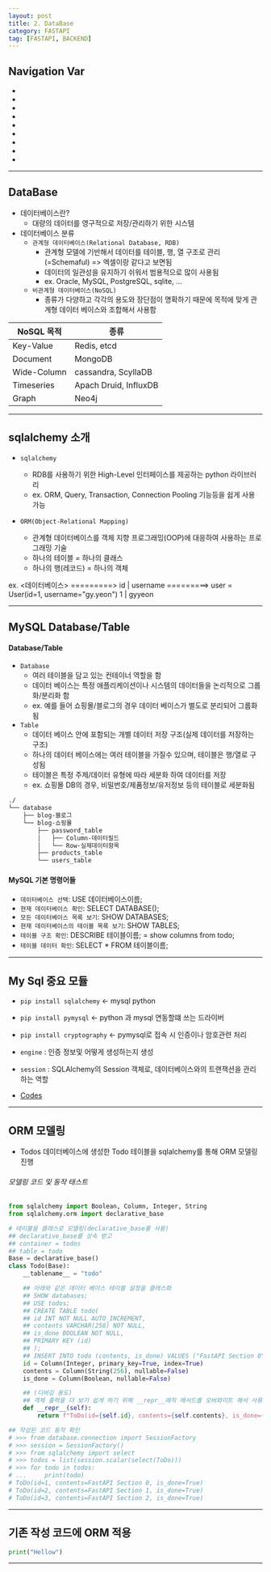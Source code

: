 ```yaml
---
layout: post
title: 2. DataBase
category: FASTAPI
tag: [FASTAPI, BACKEND]
---
```


## Navigation Var

- **[]()**
- **[]()**
- **[]()**
- **[]()**
- **[]()**
- **[]()**
- **[]()**
- **[]()**
- **[]()**

---

## DataBase

- 데이터베이스란?
  - 대량의 데이터를 영구적으로 저장/관리하기 위한 시스템
- 데이터베이스 분류
  - `관계형 데이터베이스(Relational Database, RDB)`
    - 관계형 모델에 기반해서 데이터를 테이블, 행, 열 구조로 관리(=Schemaful) => 엑셀이랑 같다고 보면됨
    - 데이터의 일관성을 유지하기 쉬워서 범용적으로 많이 사용됨
    - ex. Oracle, MySQL, PostgreSQL, sqlite, ...
  - `비관계형 데이터베이스(NoSQL)`
    - 종류가 다양하고 각각의 용도와 장단점이 명확하기 때문에 목적에 맞게 관계형 데이터 베이스와 조합해서 사용함

| NoSQL 목적  | 종류                  |
| ----------- | --------------------- |
| Key-Value   | Redis, etcd           |
| Document    | MongoDB               |
| Wide-Column | cassandra, ScyllaDB   |
| Timeseries  | Apach Druid, InfluxDB |
| Graph       | Neo4j                 |

---

## sqlalchemy 소개

- `sqlalchemy`

  - RDB를 사용하기 위한 High-Level 인터페이스를 제공하는 python 라이브러리
  - ex. ORM, Query, Transaction, Connection Pooling 기능등을 쉽게 사용 가능

- `ORM(Object-Relational Mapping)`
  - 관계형 데이터베이스를 객체 지향 프로그래밍(OOP)에 대응하여 사용하는 프로그래밍 기술
  - 하나의 테이블 = 하나의 클래스
  - 하나의 행(레코드) = 하나의 객체

ex.
<데이터베이스> =========> <Python>
id | username =========> user = User(id=1, username="gy.yeon")
1 | gyyeon

---

## MySQL Database/Table

#### Database/Table

- `Database`
  - 여러 테이블을 담고 있는 컨테이너 역할을 함
  - 데이터 베이스는 특정 애플리케이션이나 시스템의 데이터들을 논리적으로 그룹화/분리화 함
  - ex. 예를 들어 쇼핑몰/블로그의 경우 데이터 베이스가 별도로 분리되어 그룹화 됨
- `Table`
  - 데이터 베이스 안에 포함되는 개별 데이터 저장 구조(실제 데이터를 저장하는 구조)
  - 하나의 데이터 베이스에는 여러 테이블을 가질수 있으며, 테이블은 행/열로 구성됨
  - 테이블은 특정 주제/데이터 유형에 따라 세분화 하여 데이터를 저장
  - ex. 쇼핑몰 DB의 경우, 비밀번호/제품정보/유저정보 등의 테이블로 세분화됨

```bash
./
└── database
    ├── blog-블로그
    └── blog-쇼핑몰
        ├── password_table
        │   ├── Column-데이터필드
        │   └── Row-실제데이터항목
        ├── products_table
        └── users_table
```

#### MySQL 기본 명령어들

- `데이터베이스 선택`: USE 데이터베이스이름;
- `현재 데이터베이스 확인`: SELECT DATABASE();
- `모든 데이터베이스 목록 보기`: SHOW DATABASES;
- `현재 데이터베이스의 테이블 목록 보기`: SHOW TABLES;
- `테이블 구조 확인`: DESCRIBE 테이블이름; = show columns from todo;
- `테이블 데이터 확인`: SELECT \* FROM 테이블이름;

---

## My Sql 중요 모듈

- `pip install sqlalchemy` <- mysql python
- `pip install pymysql` <- python 과 mysql 연동할떄 쓰는 드라이버
- `pip install cryptography` <- pymysql로 접속 시 인증이나 암호관련 처리

- `engine` : 인증 정보및 어떻게 생성하는지 생성
- `session` : SQLAlchemy의 Session 객체로, 데이터베이스와의 트랜잭션을 관리하는 역할

- [Codes](https://github.com/GyuSanity/FastAPI/commit/3bfda001da5268c853a2f02770f4c9a32c4be4b4#diff-3275d6b9ab3673704d6f15fd9a4ec36d5b47ffc6450d9d1039530657c480c171)

---

## ORM 모델링

- Todos 데이터베이스에 생성한 Todo 테이블을 sqlalchemy를 통해 ORM 모델링 진행

###### 모델링 코드 및 동작 태스트

```python
from sqlalchemy import Boolean, Column, Integer, String
from sqlalchemy.orm import declarative_base

# 테이블을 클래스로 모델링(declarative_base를 사용)
## declarative_base를 상속 받고
## container = todos
## table = todo
Base = declarative_base()
class Todo(Base):
    __tablename__ = "todo"

    ## 아래와 같은 데이터 베이스 테이블 설정을 클래스화
    ## SHOW databases;
    ## USE todos;
    ## CREATE TABLE todo(
    ## id INT NOT NULL AUTO_INCREMENT,
    ## contents VARCHAR(256) NOT NULL,
    ## is_done BOOLEAN NOT NULL,
    ## PRIMARY KEY (id)
    ## );
    ## INSERT INTO todo (contents, is_done) VALUES ("FastAPI Section 0", true);
    id = Column(Integer, primary_key=True, index=True)
    contents = Column(String(256), nullable=False)
    is_done = Column(Boolean, nullable=False)

    ## (디버깅 용도)
    ## 객체 출력을 더 보기 쉽게 하기 위해 __repr__매직 메서드를 오버롸이트 해서 사용
    def __repr__(self):
        return f"ToDo(id={self.id}, contents={self.contents}, is_done={self.is_done})"

## 작성된 코드 동작 확인
# >>> from database.connection import SessionFactory
# >>> session = SessionFactory()
# >>> from sqlalchemy import select
# >>> todos = list(session.scalar(select(ToDo)))
# >>> for todo in todos:
# ...     print(todo)
# ToDo(id=1, contents=FastAPI Section 0, is_done=True)
# ToDo(id=2, contents=FastAPI Section 1, is_done=True)
# ToDo(id=3, contents=FastAPI Section 2, is_done=True)
```

---

## 기존 작성 코드에 ORM 적용

```python
print("Hellow")
```

---
